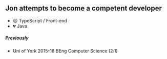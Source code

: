 ## Jon attempts to become a competent developer
- 😍 TypeScript / Front-end 
- 💔 Java

##### Previously

- Uni of York 2015-18 BEng Computer Science (2:1)




<!---
jonderrick/jonderrick is a ✨ special ✨ repository because its `README.md` (this file) appears on your GitHub profile.
You can click the Preview link to take a look at your changes.
--->
